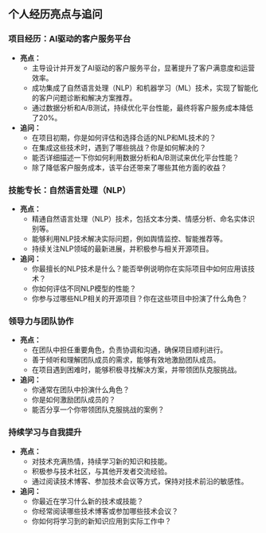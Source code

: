 ## 个人经历亮点与追问

### 项目经历：AI驱动的客户服务平台

*   **亮点：**
    *   主导设计并开发了AI驱动的客户服务平台，显著提升了客户满意度和运营效率。
    *   成功集成了自然语言处理（NLP）和机器学习（ML）技术，实现了智能化的客户问题诊断和解决方案推荐。
    *   通过数据分析和A/B测试，持续优化平台性能，最终将客户服务成本降低了20%。
*   **追问：**
    *   在项目初期，你是如何评估和选择合适的NLP和ML技术的？
    *   在集成这些技术时，遇到了哪些挑战？你是如何解决的？
    *   能否详细描述一下你如何利用数据分析和A/B测试来优化平台性能？
    *   除了降低客户服务成本，该平台还带来了哪些其他方面的收益？

### 技能专长：自然语言处理（NLP）

*   **亮点：**
    *   精通自然语言处理（NLP）技术，包括文本分类、情感分析、命名实体识别等。
    *   能够利用NLP技术解决实际问题，例如舆情监控、智能推荐等。
    *   持续关注NLP领域的最新进展，并积极参与相关开源项目。
*   **追问：**
    *   你最擅长的NLP技术是什么？能否举例说明你在实际项目中如何应用该技术？
    *   你如何评估不同NLP模型的性能？
    *   你参与过哪些NLP相关的开源项目？你在这些项目中扮演了什么角色？

### 领导力与团队协作

*   **亮点：**
    *   在团队中担任重要角色，负责协调和沟通，确保项目顺利进行。
    *   善于倾听和理解团队成员的需求，能够有效地激励团队成员。
    *   在项目遇到困难时，能够积极寻找解决方案，并带领团队克服挑战。
*   **追问：**
    *   你通常在团队中扮演什么角色？
    *   你是如何激励团队成员的？
    *   能否分享一个你带领团队克服挑战的案例？

### 持续学习与自我提升

*   **亮点：**
    *   对技术充满热情，持续学习新的知识和技能。
    *   积极参与技术社区，与其他开发者交流经验。
    *   通过阅读技术博客、参加技术会议等方式，保持对技术前沿的敏感性。
*   **追问：**
    *   你最近在学习什么新的技术或技能？
    *   你经常阅读哪些技术博客或参加哪些技术会议？
    *   你如何将学习到的新知识应用到实际工作中？
